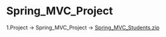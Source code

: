 # Spring_MVC_Project
1.Project -> Spring_MVC_Project ->
[Spring_MVC_Students.zip](https://github.com/MandarKushte/Spring_MVC_Project/files/11300097/Spring_MVC_Students.zip)
